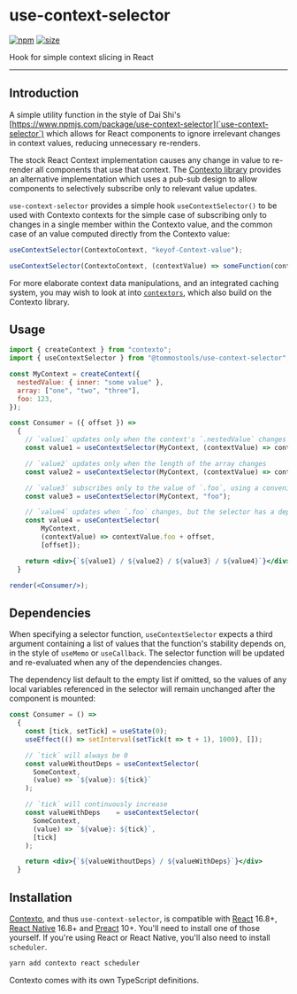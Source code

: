 use-context-selector
====================

[![npm](https://img.shields.io/npm/v/@tommostools/use-context-selector)](https://www.npmjs.com/package/@tommostools/use-context-selector)
[![size](https://img.shields.io/bundlephobia/minzip/@tommostools/use-context-selector)](https://bundlephobia.com/result?p=@tommostools/use-context-selector)

Hook for simple context slicing in React

---

## Introduction

A simple utility function in the style of Dai Shi's
[https://www.npmjs.com/package/use-context-selector](`use-context-selector`)
which allows for React components to ignore irrelevant changes in context
values, reducing unnecessary re-renders.

The stock React Context implementation causes any change in value to re-render
all components that use that context.  The [Contexto library](../contexto)
provides an alternative implementation which uses a pub-sub design to allow
components to selectively subscribe only to relevant value updates.

`use-context-selector` provides a simple hook `useContextSelector()` to be
used with Contexto contexts for the simple case of subscribing only to changes
in a single member within the Contexto value, and the common case of an value
computed directly from the Contexto value:

```jsx
useContextSelector(ContextoContext, "keyof-Context-value");

useContextSelector(ContextoContext, (contextValue) => someFunction(contextValue));
```

For more elaborate context data manipulations, and an integrated caching system,
you may wish to look at into [`contextors`](../contextors), which also build on
the Contexto library.

## Usage

```jsx
import { createContext } from "contexto";
import { useContextSelector } from "@tommostools/use-context-selector";

const MyContext = createContext({
  nestedValue: { inner: "some value" },
  array: ["one", "two", "three"],
  foo: 123,
});

const Consumer = ({ offset }) =>
  {
    // `value1` updates only when the context's `.nestedValue` changes
    const value1 = useContextSelector(MyContext, (contextValue) => contextValue.nestedValue);

    // `value2` updates only when the length of the array changes
    const value2 = useContextSelector(MyContext, (contextValue) => contextValue.array.length);

    // `value3` subscribes only to the value of `.foo`, using a convenient syntax
    const value3 = useContextSelector(MyContext, "foo");

    // `value4` updates when `.foo` changes, but the selector has a dependency on `offset`
    const value4 = useContextSelector(
        MyContext,
        (contextValue) => contextValue.foo + offset,
        [offset]);

    return <div>{`${value1} / ${value2} / ${value3} / ${value4}`}</div>
  }

render(<Consumer/>);
```

## Dependencies

When specifying a selector function, `useContextSelector` expects a third
argument containing a list of values that the function's stability depends on,
in the style of `useMemo` or `useCallback`.  The selector function will be
updated and re-evaluated when any of the dependencies changes.

The dependency list default to the empty list if omitted, so the values of any local variables
referenced in the selector will remain unchanged after the component is mounted:

```jsx
const Consumer = () =>
  {
    const [tick, setTick] = useState(0);
    useEffect(() => setInterval(setTick(t => t + 1), 1000), []);

    // `tick` will always be 0
    const valueWithoutDeps = useContextSelector(
      SomeContext,
      (value) => `${value}: ${tick}`
    );

    // `tick` will continuously increase
    const valueWithDeps    = useContextSelector(
      SomeContext,
      (value) => `${value}: ${tick}`,
      [tick]
    );

    return <div>{`${valueWithoutDeps} / ${valueWithDeps}`}</div>
  }
```

## <a name="installation"></a>Installation

[Contexto](../contexto), and thus `use-context-selector`,
is compatible with
[React](https://react.dev/) 16.8+,
[React Native](https://reactnative.dev/) 16.8+
and [Preact](https://preactjs.com/) 10+.
You'll need to install one of those yourself.
If you're using React or React Native, you'll also need to install `scheduler`.


```bash
yarn add contexto react scheduler
```

Contexto comes with its own TypeScript definitions.